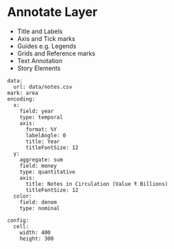 # Annotate Layer

- Title and Labels
- Axis and Tick marks
- Guides e.g. Legends
- Grids and Reference marks
- Text Annotation
- Story Elements


```vis
data:
  url: data/notes.csv
mark: area
encoding:
  x:
    field: year
    type: temporal
    axis:
      format: %Y
      labelAngle: 0
      title: Year
      titleFontSize: 12
  y:
    aggregate: sum
    field: money
    type: quantitative
    axis:
      title: Notes in Circulation (Value ₹ Billions)
      titleFontSize: 12
  color:
    field: denom
    type: nominal

config:
  cell:
    width: 400
    height: 300
```
